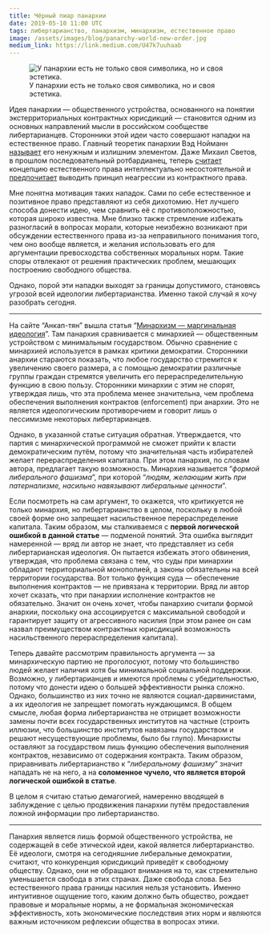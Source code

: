 ```yaml
---
title: Чёрный пиар панархии
date: 2019-05-10 11:00 UTC
tags: либертарианство, панархизм, минархизм, естественное право
image: /assets/images/blog/panarchy-world-new-order.jpg
medium_link: https://link.medium.com/U47k7uuhaab
---
```

<div class="d-flex justify-content-center">
 <figure class="cl-figure-nice">
  <img src="/assets/images/blog/panarchy-world-new-order.jpg"
       alt="У панархии есть не только своя символика, но и своя эстетика."/>
  <figcaption>
    У панархии есть не только своя символика, но и своя эстетика.
  </figcaption>
 </figure>
</div>

Идея панархии — общественного устройства, основанного на понятии
экстерриториальных контрактных юрисдикций — становится одним из основных
направлений мысли в российском сообществе либертарианцев. Сторонники этой идеи
часто совершают нападки на естественное право. Главный теоретик панархии Вэд
Нойманн
[называет](https://peka2.tv/blogs/ved/2019/01/03/kontraktnye-yurisdikcii-kratkoe-vvedenie)
его ненужным и излишним элементом. Даже Михаил Светов, в прошлом
последовательный ротбардианец, теперь
[считает](https://youtu.be/L_PUSYfYKB0)
концепцию естественного права интеллектуально несостоятельной и
[предпочитает](https://youtu.be/_NXDlkEUIfY)
выводить принцип неагрессии из контрактного права.

Мне понятна мотивация таких нападок. Сами по себе естественное и позитивное
право представляют из себя дихотомию. Нет лучшего способа донести идею, чем
сравнить её с противоположностью, которая широко известна. Мне близко также
стремление избежать разногласий в вопросах морали, которые неизбежно возникают
при обсуждении естественного права из-за неправильного понимания того, чем оно
вообще является, и желания использовать его для аргументации превосходства
собственных моральных норм. Такие споры отвлекают от решения практических
проблем, мешающих построению свободного общества.

Однако, порой эти нападки выходят за границы допустимого, становясь угрозой
всей идеологии либертарианства. Именно такой случай я хочу разобрать сегодня.

---

На сайте “Анкап-тян” вышла статья
“[Минархизм — маргинальная идеология](https://ancapchan.info/2019/05/09/2176/)”.
Там панархия сравнивается с минархией — общественным устройством с минимальным
государством. Обычно сравнение с минархией используется в рамках критики
демократии. Сторонники анархии стараются показать, что любое государство
стремится к увеличению своего размера, а с помощью демократии различные группы
граждан стремятся увеличить его перераспределительную функцию в свою пользу.
Сторонники минархии с этим не спорят, утверждая лишь, что эта проблема менее
значительна, чем проблема обеспечения выполнения контрактов (enforcement)
при анархии. Это не является идеологическим противоречием и говорит лишь
о пессимизме некоторых либертарианцев.

Однако, в указанной статье ситуация обратная. Утверждается, что партия
с минархической программой не сможет прийти к власти демократическим путём,
потому что значительная часть избирателей желает перераспределения капитала.
При этом панархия, по словам автора, предлагает такую возможность. Минархия
называется “*формой либерального фашизма*”, при которой “*людям, желающим жить
при патернализме, насильно навязывают либеральные ценности*”.

Если посмотреть на сам аргумент, то окажется, что критикуется не только
минархия, но либертарианство в целом, поскольку в любой своей форме оно
запрещает насильственное перераспределение капитала. Таким образом, мы
сталкиваемся с **первой логической ошибкой в данной статье** — подменой
понятий. Эта ошибка выглядит намеренной — вряд ли автор не знает, что
представляет из себя либертарианская идеология. Он пытается избежать этого
обвинения, утверждая, что проблема связана с тем, что суды при минархии
обладают территориальной монополией, а законы обязательны на всей территории
государства. Вот только функция суда — обеспечение выполнения контрактов —
не привязана к территории. Вряд ли автор хочет сказать, что при панархии
исполнение контрактов не обязательно. Значит он очень хочет, чтобы панархию
считали формой анархии, поскольку она ассоциируется с максимальной свободой
и гарантирует защиту от агрессивного насилия (при этом ранее он сам назвал
преимуществом контрактных юрисдикций возможность насильственного
перераспределения капитала).

Теперь давайте рассмотрим правильность аргумента — за минархическую партию
не проголосуют, потому что большинство людей желает наличия хотя бы минимальной
социальной поддержки. Возможно, у либертарианцев и имеются проблемы
с убедительностью, потому что донести идею о большей эффективности рынка сложно.
Однако, большинство из них точно не являются социал-дарвинистами, а их
идеология не запрещает помогать нуждающимся. В общем смысле, любая форма
либертарианства не отрицает возможности замены почти всех государственных
институтов на частные (строить иллюзии, что большинство институтов навязаны
государством и решают несуществующие проблемы, было бы глупо). Минархисты
оставляют за государством лишь функцию обеспечения выполнения контрактов,
независимо от содержания контракта. Таким образом, приравнивать либертарианство
к “*либеральному фашизму*” значит нападать не на него, а на **соломенное чучело,
что является второй логической ошибкой в статье**.

В целом я считаю статью демагогией, намеренно вводящей в заблуждение с целью
продвижения панархии путём предоставления ложной информации про либертарианство.

---

Панархия является лишь формой общественного устройства, не содержащей в себе
этической идеи, какой является либертарианство. Её идеологи, смотря
на сегодняшние либеральные демократии, считают, что конкуренция юрисдикций
приведёт к свободному обществу. Однако, они не обращают внимания на то, как
стремительно уменьшается свобода в этих странах. Даже свобода слова.
Без естественного права границы насилия нельзя установить. Именно интуитивное
ощущение того, каким должно быть общество, рождает правовые и моральные нормы,
а не формальная экономическая эффективность, хоть экономические последствия
этих норм и являются важным источником рефлексии общества в вопросах этики.
